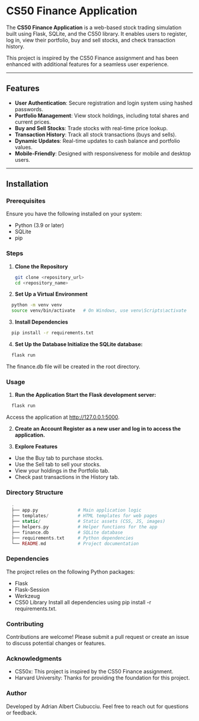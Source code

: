 # CS50 Finance Application

The **CS50 Finance Application** is a web-based stock trading simulation built using Flask, SQLite, and the CS50 library. It enables users to register, log in, view their portfolio, buy and sell stocks, and check transaction history.

This project is inspired by the CS50 Finance assignment and has been enhanced with additional features for a seamless user experience.

---

## Features

- **User Authentication**: Secure registration and login system using hashed passwords.
- **Portfolio Management**: View stock holdings, including total shares and current prices.
- **Buy and Sell Stocks**: Trade stocks with real-time price lookup.
- **Transaction History**: Track all stock transactions (buys and sells).
- **Dynamic Updates**: Real-time updates to cash balance and portfolio values.
- **Mobile-Friendly**: Designed with responsiveness for mobile and desktop users.

---

## Installation

### Prerequisites
Ensure you have the following installed on your system:
- Python (3.9 or later)
- SQLite
- pip

### Steps
1. **Clone the Repository**
   ```bash
   git clone <repository_url>
   cd <repository_name>
   ```
2. **Set Up a Virtual Environment**
```bash
  python -m venv venv
  source venv/bin/activate   # On Windows, use venv\Scripts\activate
```

3. **Install Dependencies**
```bash
  pip install -r requirements.txt
```
  
4. **Set Up the Database Initialize the SQLite database:**
```bash
  flask run
```
The finance.db file will be created in the root directory.

### Usage
1. **Run the Application Start the Flask development server:**
```bash
  flask run
```
Access the application at http://127.0.0.1:5000.

2. **Create an Account Register as a new user and log in to access the application.**

3. **Explore Features**
* Use the Buy tab to purchase stocks.
* Use the Sell tab to sell your stocks.
* View your holdings in the Portfolio tab.
* Check past transactions in the History tab.

### Directory Structure
```php
  .
  ├── app.py               # Main application logic
  ├── templates/           # HTML templates for web pages
  ├── static/              # Static assets (CSS, JS, images)
  ├── helpers.py           # Helper functions for the app
  ├── finance.db           # SQLite database
  ├── requirements.txt     # Python dependencies
  └── README.md            # Project documentation
```

### Dependencies
The project relies on the following Python packages:
* Flask
* Flask-Session
* Werkzeug
* CS50 Library
Install all dependencies using pip install -r requirements.txt.

### Contributing
Contributions are welcome! Please submit a pull request or create an issue to discuss potential changes or features.

### Acknowledgments
* CS50x: This project is inspired by the CS50 Finance assignment.
* Harvard University: Thanks for providing the foundation for this project.

### Author
Developed by Adrian Albert Ciubucciu. Feel free to reach out for questions or feedback.
